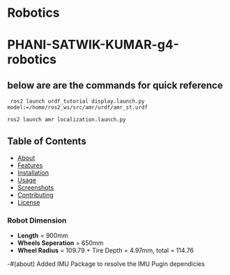 # Robotics


 # PHANI-SATWIK-KUMAR-g4-robotics
 
 ## below are  are the commands for quick reference 
 
 ``` ros2 launch urdf_tutorial display.launch.py model:=/home/ros2_ws/src/amr/urdf/amr_st.urdf```
 
 ``` ros2 launch amr localization.launch.py ```
 
 ## Table of Contents
 - [About](#about)
 - [Features](#features)
 - [Installation](#installation)
 - [Usage](#usage)
 - [Screenshots](#screenshots)
 - [Contributing](#contributing)
 - [License](#license)
 
 
 ### **Robot Dimension**
 - **Length** = 900mm
 - **Wheels Seperation** = 650mm
 - **Wheel Radius** = 109.79 + Tire Depth = 4.97mm, total = 114.76

-#(about)
 Added IMU Package to resolve the IMU Pugin dependicies
 
 
 
 <!-- **Example**: -->
 
 <!-- ```markdown
 ```bash
 cd Mini\ projects/amr
 python main.py -->
 
 <!-- 
 **Result**: Renders as a formatted code block on GitHub, mimicking a terminal.
 
 **Tips**:
 - Use `bash` after ``` for syntax highlighting.
 - Ensure exact command syntax (e.g., escape spaces with `\`).
 
 Need more Markdown tips or something else? -->
 <!-- 
 tutorial of learning writing in readme.md PLEASE IGNORE  -->
